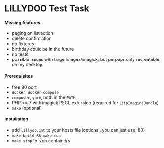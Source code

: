 LILLYDOO Test Task
========

#### Missing features

- paging on list action
- delete confirmation
- no fixtures 
- birthday could be in the future
- no tests
- possible issues with large images/imagick, but perpaps only recreatable on my desktop

#### Prerequisites

- free 80 port
- `docker`, `docker-compose`
- `composer`, `yarn`, both in the `PATH`
- PHP >= 7 with imagick PECL extension (required for `LiipImagineBundle`)
- `make` (optional)

#### Installation

- add `lillydo.int` to your hosts file (optional, you can just use :80)
- `make build && make run`
- `make stop` to stop containers